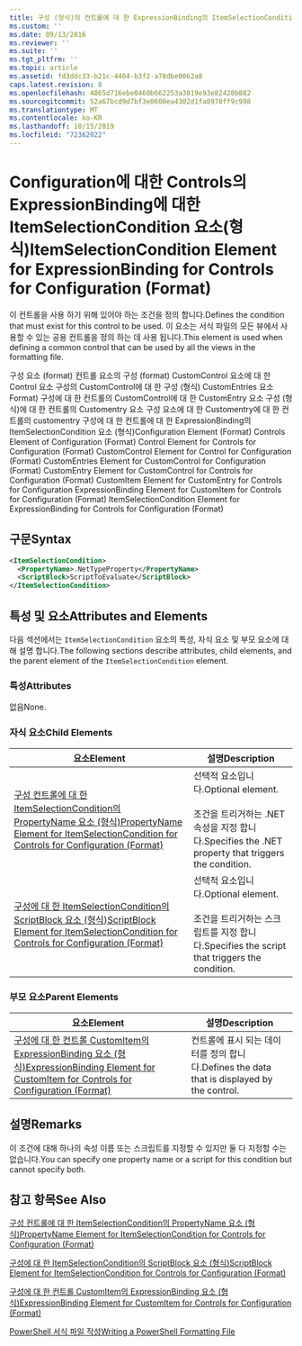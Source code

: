 ```yaml
---
title: 구성 (형식)의 컨트롤에 대 한 ExpressionBinding의 ItemSelectionCondition 요소 | Microsoft Docs
ms.custom: ''
ms.date: 09/13/2016
ms.reviewer: ''
ms.suite: ''
ms.tgt_pltfrm: ''
ms.topic: article
ms.assetid: fd3ddc33-b21c-4464-b3f2-a78dbe0062a8
caps.latest.revision: 8
ms.openlocfilehash: 4865d716ebe0460b662253a3019e93e82428b882
ms.sourcegitcommit: 52a67bcd9d7bf3e8600ea4302d1fa8970ff9c998
ms.translationtype: MT
ms.contentlocale: ko-KR
ms.lasthandoff: 10/15/2019
ms.locfileid: "72362922"
---
```

# <a name="itemselectioncondition-element-for-expressionbinding-for-controls-for-configuration-format"></a><span data-ttu-id="52b58-102">Configuration에 대한 Controls의 ExpressionBinding에 대한 ItemSelectionCondition 요소(형식)</span><span class="sxs-lookup"><span data-stu-id="52b58-102">ItemSelectionCondition Element for ExpressionBinding for Controls for Configuration (Format)</span></span>

<span data-ttu-id="52b58-103">이 컨트롤을 사용 하기 위해 있어야 하는 조건을 정의 합니다.</span><span class="sxs-lookup"><span data-stu-id="52b58-103">Defines the condition that must exist for this control to be used.</span></span> <span data-ttu-id="52b58-104">이 요소는 서식 파일의 모든 뷰에서 사용할 수 있는 공용 컨트롤을 정의 하는 데 사용 됩니다.</span><span class="sxs-lookup"><span data-stu-id="52b58-104">This element is used when defining a common control that can be used by all the views in the formatting file.</span></span>

<span data-ttu-id="52b58-105">구성 요소 (format) 컨트롤 요소의 구성 (format) CustomControl 요소에 대 한 Control 요소 구성의 CustomControl에 대 한 구성 (형식) CustomEntries 요소 Format) 구성에 대 한 컨트롤의 CustomControl에 대 한 CustomEntry 요소 구성 (형식)에 대 한 컨트롤의 Customentry 요소 구성 요소에 대 한 Customentry에 대 한 컨트롤의 customentry 구성에 대 한 컨트롤에 대 한 ExpressionBinding의 ItemSelectionCondition 요소 (형식)</span><span class="sxs-lookup"><span data-stu-id="52b58-105">Configuration Element (Format) Controls Element of Configuration (Format) Control Element for Controls for Configuration (Format) CustomControl Element for Control for Configuration (Format) CustomEntries Element for CustomControl for Configuration (Format) CustomEntry Element for CustomControl for Controls for Configuration (Format) CustomItem Element for CustomEntry for Controls for Configuration ExpressionBinding Element for CustomItem for Controls for Configuration (Format) ItemSelectionCondition Element for ExpressionBinding for Controls for Configuration (Format)</span></span>

## <a name="syntax"></a><span data-ttu-id="52b58-106">구문</span><span class="sxs-lookup"><span data-stu-id="52b58-106">Syntax</span></span>

```xml
<ItemSelectionCondition>
  <PropertyName>.NetTypeProperty</PropertyName>
  <ScriptBlock>ScriptToEvaluate</ScriptBlock>
</ItemSelectionCondition>
```

## <a name="attributes-and-elements"></a><span data-ttu-id="52b58-107">특성 및 요소</span><span class="sxs-lookup"><span data-stu-id="52b58-107">Attributes and Elements</span></span>

<span data-ttu-id="52b58-108">다음 섹션에서는 `ItemSelectionCondition` 요소의 특성, 자식 요소 및 부모 요소에 대해 설명 합니다.</span><span class="sxs-lookup"><span data-stu-id="52b58-108">The following sections describe attributes, child elements, and the parent element of the `ItemSelectionCondition` element.</span></span>

### <a name="attributes"></a><span data-ttu-id="52b58-109">특성</span><span class="sxs-lookup"><span data-stu-id="52b58-109">Attributes</span></span>

<span data-ttu-id="52b58-110">없음</span><span class="sxs-lookup"><span data-stu-id="52b58-110">None.</span></span>

### <a name="child-elements"></a><span data-ttu-id="52b58-111">자식 요소</span><span class="sxs-lookup"><span data-stu-id="52b58-111">Child Elements</span></span>

|<span data-ttu-id="52b58-112">요소</span><span class="sxs-lookup"><span data-stu-id="52b58-112">Element</span></span>|<span data-ttu-id="52b58-113">설명</span><span class="sxs-lookup"><span data-stu-id="52b58-113">Description</span></span>|
|-------------|-----------------|
|[<span data-ttu-id="52b58-114">구성 컨트롤에 대 한 ItemSelectionCondition의 PropertyName 요소 (형식)</span><span class="sxs-lookup"><span data-stu-id="52b58-114">PropertyName Element for ItemSelectionCondition for Controls for Configuration (Format)</span></span>](./propertyname-element-for-itemseclectioncondition-for-controls-for-configuration-format.md)|<span data-ttu-id="52b58-115">선택적 요소입니다.</span><span class="sxs-lookup"><span data-stu-id="52b58-115">Optional element.</span></span><br /><br /> <span data-ttu-id="52b58-116">조건을 트리거하는 .NET 속성을 지정 합니다.</span><span class="sxs-lookup"><span data-stu-id="52b58-116">Specifies the .NET property that triggers the condition.</span></span>|
|[<span data-ttu-id="52b58-117">구성에 대 한 ItemSelectionCondition의 ScriptBlock 요소 (형식)</span><span class="sxs-lookup"><span data-stu-id="52b58-117">ScriptBlock Element for ItemSelectionCondition for Controls for Configuration (Format)</span></span>](./scriptblock-element-for-itemseclectioncondition-for-controls-for-configuration-format.md)|<span data-ttu-id="52b58-118">선택적 요소입니다.</span><span class="sxs-lookup"><span data-stu-id="52b58-118">Optional element.</span></span><br /><br /> <span data-ttu-id="52b58-119">조건을 트리거하는 스크립트를 지정 합니다.</span><span class="sxs-lookup"><span data-stu-id="52b58-119">Specifies the script that triggers the condition.</span></span>|

### <a name="parent-elements"></a><span data-ttu-id="52b58-120">부모 요소</span><span class="sxs-lookup"><span data-stu-id="52b58-120">Parent Elements</span></span>

|<span data-ttu-id="52b58-121">요소</span><span class="sxs-lookup"><span data-stu-id="52b58-121">Element</span></span>|<span data-ttu-id="52b58-122">설명</span><span class="sxs-lookup"><span data-stu-id="52b58-122">Description</span></span>|
|-------------|-----------------|
|[<span data-ttu-id="52b58-123">구성에 대 한 컨트롤 CustomItem의 ExpressionBinding 요소 (형식)</span><span class="sxs-lookup"><span data-stu-id="52b58-123">ExpressionBinding Element for CustomItem for Controls for Configuration (Format)</span></span>](./expressionbinding-element-for-customitem-for-controls-for-configuration-format.md)|<span data-ttu-id="52b58-124">컨트롤에 표시 되는 데이터를 정의 합니다.</span><span class="sxs-lookup"><span data-stu-id="52b58-124">Defines the data that is displayed by the control.</span></span>|

## <a name="remarks"></a><span data-ttu-id="52b58-125">설명</span><span class="sxs-lookup"><span data-stu-id="52b58-125">Remarks</span></span>

<span data-ttu-id="52b58-126">이 조건에 대해 하나의 속성 이름 또는 스크립트를 지정할 수 있지만 둘 다 지정할 수는 없습니다.</span><span class="sxs-lookup"><span data-stu-id="52b58-126">You can specify one property name or a script for this condition but cannot specify both.</span></span>

## <a name="see-also"></a><span data-ttu-id="52b58-127">참고 항목</span><span class="sxs-lookup"><span data-stu-id="52b58-127">See Also</span></span>

[<span data-ttu-id="52b58-128">구성 컨트롤에 대 한 ItemSelectionCondition의 PropertyName 요소 (형식)</span><span class="sxs-lookup"><span data-stu-id="52b58-128">PropertyName Element for ItemSelectionCondition for Controls for Configuration (Format)</span></span>](./propertyname-element-for-itemseclectioncondition-for-controls-for-configuration-format.md)

[<span data-ttu-id="52b58-129">구성에 대 한 ItemSelectionCondition의 ScriptBlock 요소 (형식)</span><span class="sxs-lookup"><span data-stu-id="52b58-129">ScriptBlock Element for ItemSelectionCondition for Controls for Configuration (Format)</span></span>](./scriptblock-element-for-itemseclectioncondition-for-controls-for-configuration-format.md)

[<span data-ttu-id="52b58-130">구성에 대 한 컨트롤 CustomItem의 ExpressionBinding 요소 (형식)</span><span class="sxs-lookup"><span data-stu-id="52b58-130">ExpressionBinding Element for CustomItem for Controls for Configuration (Format)</span></span>](./expressionbinding-element-for-customitem-for-controls-for-configuration-format.md)

[<span data-ttu-id="52b58-131">PowerShell 서식 파일 작성</span><span class="sxs-lookup"><span data-stu-id="52b58-131">Writing a PowerShell Formatting File</span></span>](./writing-a-powershell-formatting-file.md)
